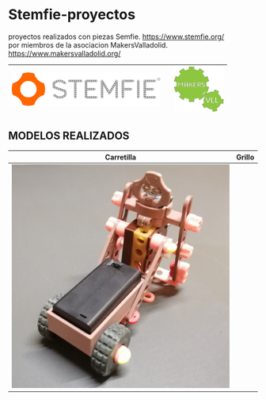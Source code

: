 # Stemfie-proyectos
 proyectos realizados con piezas Semfie.             https://www.stemfie.org/  
 por miembros de la asociacion MakersValladolid.     https://www.makersvalladolid.org/

<img src="Carretilla/Imagenes/LogoSTEMFIE.png" width="300" /> |         |   <img src="Carretilla/Imagenes/LogoV9.jpg" width="100" />    
------------- | ------------- | ------------- 
 

## MODELOS REALIZADOS
  
Carretilla        | Grillo            
------------- | ------------- 
![](Carretilla/Imagenes/Portada_Carretilla.jpg) |









